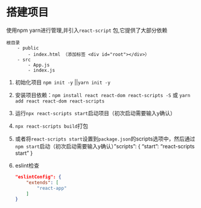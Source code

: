# 搭建项目

使用npm yarn进行管理,并引入`react-script` 包,它提供了大部分依赖

```
根目录
    - public
        - index.html （添加标签 <div id="root"></div>）
    - src
        - App.js
        - index.js
```

1. 初始化项目 `npm init -y` ||`yarn init -y`

2. 安装项目依赖：`npm install react react-dom react-scripts -S` 或 `yarn add react react-dom react-scripts`

3. 运行`npx react-scripts start`启动项目（初次启动需要输入y确认）

4. `npx react-scripts build`打包

5. 或者将`react-scripts start`设置到`package.json`的scripts选项中，然后通过`npm start`启动（初次启动需要输入y确认）”scripts”: { “start”: “react-scripts start” }

6. eslint检查

   ```json
   "eslintConfig": {
       "extends": [
           "react-app"
       ]
   }
   ```

   